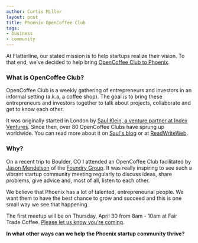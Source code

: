 ```yaml
--- 
author: Curtis Miller
layout: post
title: Phoenix OpenCoffee Club
tags: 
- business
- community
---
```


At Flatterline, our stated mission is to help startups realize their vision. To that end, we've decided to help bring [OpenCoffee Club to Phoenix](http://upcoming.yahoo.com/group/15697/).

### What is OpenCoffee Club?

OpenCoffee Club is a weekly gathering of entrepreneurs and investors in an informal setting (a.k.a, a coffee shop). The goal is to bring these entrepreneurs and investors together to talk about projects, collaborate and get to know each other.

It was originally started in London by [Saul Klein, a venture partner at Index Ventures](http://www.indexventures.com/team#profile_id_10). Since then, over 80 OpenCoffee Clubs have sprung up worldwide. You can read more about it on [Saul's blog](http://localglobe.blogspot.com/2007/02/opencoffee-club.html) or at [ReadWriteWeb](http://www.readwriteweb.com/archives/the_open_coffee_club_movement.php).

### Why?

On a recent trip to Boulder, CO I attended an OpenCoffee Club facilitated by [Jason Mendelson](http://www.askthevc.com/blog/) of the [Foundry Group](http://www.foundrygroup.com/). It was really inspiring to see such a vibrant startup community meeting regularly to discuss ideas, share problems, give advice and, most of all, listen to each other.

We believe that Phoenix has a lot of talented, entrepreneurial people. We want them to have the best chance to grow and succeed and this is one small way we see that happening.

The first meetup will be on Thursday, April 30 from 8am - 10am at Fair Trade Coffee. [Please let us know you're coming](http://upcoming.yahoo.com/event/2473241/).

**In what other ways can we help the Phoenix startup community thrive?**
